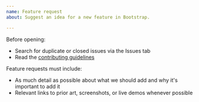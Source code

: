 ```yaml
---
name: Feature request
about: Suggest an idea for a new feature in Bootstrap.

---
```


Before opening:

- Search for duplicate or closed issues via the Issues tab
- Read the [contributing guidelines](./.github/CONTRIBUTING.md)

Feature requests must include:

- As much detail as possible about what we should add and why it's important to add it
- Relevant links to prior art, screenshots, or live demos whenever possible